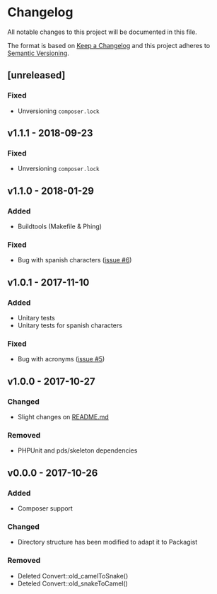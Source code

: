 Changelog
=========
All notable changes to this project will be documented in this file.

The format is based on [Keep a Changelog](http://keepachangelog.com/en/1.0.0/)
and this project adheres to [Semantic Versioning](http://semver.org/spec/v2.0.0.html).

[unreleased]
------------

### Fixed

- Unversioning `composer.lock`

v1.1.1 - 2018-09-23
-------------------

### Fixed

- Unversioning `composer.lock`

v1.1.0 - 2018-01-29
-------------------

### Added
* Buildtools (Makefile & Phing)

### Fixed
* Bug with spanish characters ([issue #6](https://github.com/jawira/case-converter/issues/6))

v1.0.1 - 2017-11-10
-------------------

### Added
* Unitary tests
* Unitary tests for spanish characters

### Fixed
* Bug with acronyms ([issue #5](https://github.com/jawira/case-converter/issues/5))

v1.0.0 - 2017-10-27
-------------------

### Changed
* Slight changes on [README.md]()

### Removed
* PHPUnit and pds/skeleton dependencies

v0.0.0 - 2017-10-26
-------------------

### Added
* Composer support

### Changed
* Directory structure has been modified to adapt it to Packagist

### Removed
* Deleted Convert::old_camelToSnake()
* Deteled Convert::old_snakeToCamel()
